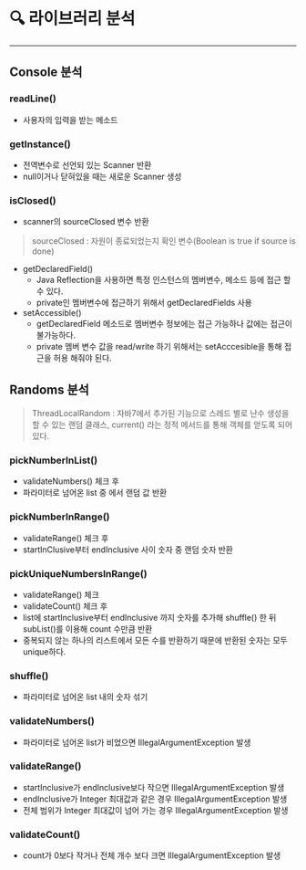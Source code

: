 # 🔍 라이브러리 분석

---

## Console 분석

### readLine()
- 사용자의 입력을 받는 메소드

### getInstance()
- 전역변수로 선언되 있는 Scanner 반환
- null이거나 닫혀있을 때는 새로운 Scanner 생성

### isClosed()
- scanner의 sourceClosed 변수 반환
>sourceClosed : 자원이 종료되었는지 확인 변수(Boolean is true if source is done)
- getDeclaredField()
    - Java Reflection을 사용하면 특정 인스턴스의 멤버변수, 메소드 등에 접근 할 수 있다.
    - private인 멤버변수에 접근하기 위해서 getDeclaredFields 사용
- setAccessible()
    - getDeclaredField 메소드로 멤버변수 정보에는 접근 가능하나 값에는 접근이 불가능하다.
    - private 멤버 변수 값을 read/write 하기 위해서는 setAcccesible을 통해 접근을 허용 해줘야 된다.


## Randoms 분석

>ThreadLocalRandom : 자바7에서 추가된 기능으로 스레드 별로 난수 생성을 할 수 있는 랜덤 클래스, current() 라는 정적 메서드를 통해 객체를 얻도록 되어 있다.

### pickNumberInList()
- validateNumbers() 체크 후
-  파라미터로 넘어온 list 중 에서 랜덤 값 반환

### pickNumberInRange()
- validateRange() 체크 후
- startInClusive부터 endInclusive 사이 숫자 중 랜덤 숫자 반환

### pickUniqueNumbersInRange()
- validateRange() 체크
- validateCount() 체크 후
- list에 startInclusive부터 endInclusive 까지 숫자를 추가해 shuffle() 한 뒤 subList()를 이용해 count 수만큼 반환
- 중복되지 않는 하나의 리스트에서 모든 수를 반환하기 때문에 반환된 숫자는 모두 unique하다.

### shuffle()
- 파라미터로 넘어온 list 내의 숫자 섞기

### validateNumbers()
- 파라미터로 넘어온 list가 비었으면 IllegalArgumentException 발생

### validateRange()
- startInclusive가 endInclusive보다 작으면 IllegalArgumentException 발생
- endInclusive가 Integer 최대값과 같은 경우 IllegalArgumentException 발생
- 전체 범위가 Integer 최대값이 넘어 가는 경우 IllegalArgumentException 발생

### validateCount()
- count가 0보다 작거나 전체 개수 보다 크면 IllegalArgumentException 발생